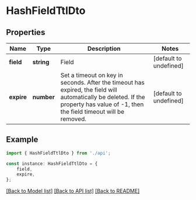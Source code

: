 # HashFieldTtlDto


## Properties

Name | Type | Description | Notes
------------ | ------------- | ------------- | -------------
**field** | **string** | Field | [default to undefined]
**expire** | **number** | Set a timeout on key in seconds. After the timeout has expired, the field will automatically be deleted. If the property has value of -1, then the field timeout will be removed. | [default to undefined]

## Example

```typescript
import { HashFieldTtlDto } from './api';

const instance: HashFieldTtlDto = {
    field,
    expire,
};
```

[[Back to Model list]](../README.md#documentation-for-models) [[Back to API list]](../README.md#documentation-for-api-endpoints) [[Back to README]](../README.md)
